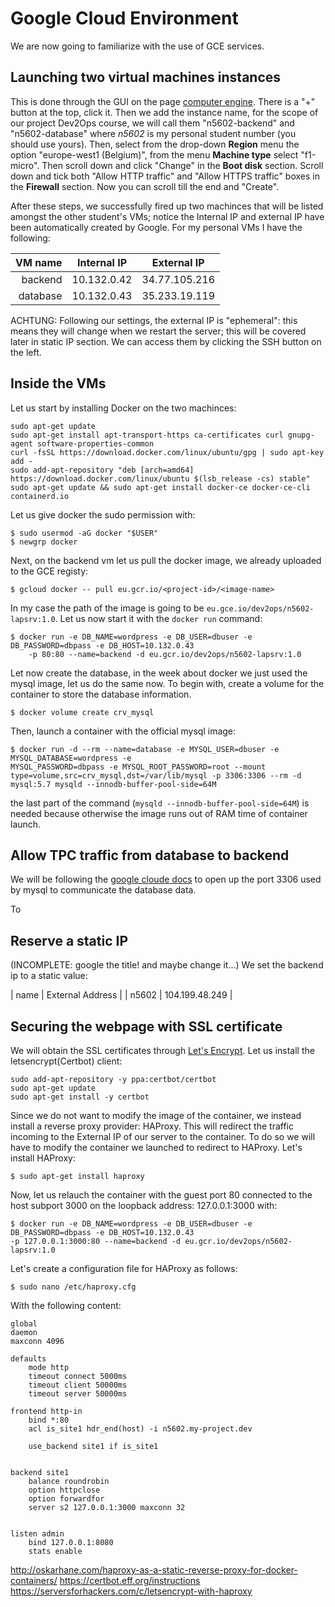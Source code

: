 # Google Cloud Environment

We are now going to familiarize with the use of GCE services.

## Launching two virtual machines instances

This is done through the GUI on the page [computer
engine](instances?project=dev2ops&instancessize=50). There is a "+" button at the top, click it.
Then we add the instance name, for the scope of our project Dev2Ops course, we will call them
"n5602-backend" and "n5602-database" where _n5602_ is my personal student number (you should use
yours).
Then, select from the drop-down  **Region** menu the option "europe-west1 (Belgium)", from the menu
**Machine type** select "f1-micro". Then scroll down and click "Change" in the **Boot disk**
section. Scroll down and tick both "Allow HTTP traffic" and "Allow HTTPS traffic" boxes in the
**Firewall** section. Now you can scroll till the end and "Create".

After these steps, we successfully fired up two machinces that will be listed amongst the other
student's VMs; notice the Internal IP and external IP have been automatically created by Google.
For my personal VMs I have the following:

| VM name  | Internal IP | External IP   | 
| ----:    | :---:       | :---:         | 
| backend  | 10.132.0.42 | 34.77.105.216 | 
| database | 10.132.0.43 | 35.233.19.119 | 
ACHTUNG: Following our settings, the external IP is "ephemeral": this means  they will change when
we restart the server; this will be covered later in static IP section. 
We can access them by clicking the SSH button on the left.

## Inside the VMs

Let us start by installing Docker on the two machinces:

    sudo apt-get update
    sudo apt-get install apt-transport-https ca-certificates curl gnupg-agent software-properties-common
    curl -fsSL https://download.docker.com/linux/ubuntu/gpg | sudo apt-key add -
    sudo add-apt-repository "deb [arch=amd64] https://download.docker.com/linux/ubuntu $(lsb_release -cs) stable"
    sudo apt-get update && sudo apt-get install docker-ce docker-ce-cli containerd.io
Let us give docker the sudo permission with:
    
    $ sudo usermod -aG docker "$USER"
    $ newgrp docker
Next, on the backend vm let us pull the docker image, we already uploaded to the GCE registy:

    $ gcloud docker -- pull eu.gcr.io/<project-id>/<image-name>
In my case the path of the image is going to be `eu.gce.io/dev2ops/n5602-lapsrv:1.0`.
Let us now start it with the `docker run` command:

    $ docker run -e DB_NAME=wordpress -e DB_USER=dbuser -e DB_PASSWORD=dbpass -e DB_HOST=10.132.0.43
        -p 80:80 --name=backend -d eu.gcr.io/dev2ops/n5602-lapsrv:1.0
Let now create the database, in the week about docker we just used the mysql image, let us do
the same now. To begin with, create a volume for the container to store the database information.

    $ docker volume create crv_mysql
Then, launch a container with the official mysql image:

    $ docker run -d --rm --name=database -e MYSQL_USER=dbuser -e MYSQL_DATABASE=wordpress -e
    MYSQL_PASSWORD=dbpass -e MYSQL_ROOT_PASSWORD=root --mount
    type=volume,src=crv_mysql,dst=/var/lib/mysql -p 3306:3306 --rm -d mysql:5.7 mysqld --innodb-buffer-pool-side=64M
the last part of the command (`mysqld --innodb-buffer-pool-side=64M`) is needed because otherwise
the image runs out of RAM time of container launch.

## Allow TPC traffic from database to backend

We will be following the [google cloude
docs](https://cloud.google.com/vpc/docs/using-firewalls#serviceaccounts) to open up the port 3306
used by mysql to communicate the database data.

To 
## Reserve a static IP
(INCOMPLETE: google the title! and maybe change it...)
We set the backend ip to a static value:

| name  | External Address | 
| n5602 |  104.199.48.249  |


## Securing the webpage with SSL certificate

We will obtain the SSL certificates through [Let's
Encrypt](https://letsencrypt.org/getting-started/).
Let us install the letsencrypt(Certbot) client:
    
    sudo add-apt-repository -y ppa:certbot/certbot
    sudo apt-get update
    sudo apt-get install -y certbot
<!-- $ sudo apt-get update && sudo apt-get install letsencrypt -->
Since we do not want to modify the image of the container, we instead install a reverse proxy
provider: HAProxy. This will redirect the traffic incoming to the External IP of our server to the
container. To do so we will have to modify the container we launched to redirect to HAProxy.
Let's install HAProxy:
    
    $ sudo apt-get install haproxy
Now, let us relauch the container with the guest port 80 connected to the host subport 3000 on the
loopback address: 127.0.0.1:3000 with:

    $ docker run -e DB_NAME=wordpress -e DB_USER=dbuser -e DB_PASSWORD=dbpass -e DB_HOST=10.132.0.43
    -p 127.0.0.1:3000:80 --name=backend -d eu.gcr.io/dev2ops/n5602-lapsrv:1.0
Let's create a configuration file for HAProxy as follows:

    $ sudo nano /etc/haproxy.cfg
With the following content:

    global
    daemon
    maxconn 4096

    defaults
        mode http
        timeout connect 5000ms
        timeout client 50000ms
        timeout server 50000ms

    frontend http-in
        bind *:80
        acl is_site1 hdr_end(host) -i n5602.my-project.dev
        
        use_backend site1 if is_site1
    

    backend site1
        balance roundrobin
        option httpclose
        option forwardfor
        server s2 127.0.0.1:3000 maxconn 32


    listen admin
        bind 127.0.0.1:8080
        stats enable
<!-- https://cloud.google.com/load-balancing/docs/ssl-certificates -->
http://oskarhane.com/haproxy-as-a-static-reverse-proxy-for-docker-containers/
https://certbot.eff.org/instructions
https://serversforhackers.com/c/letsencrypt-with-haproxy
